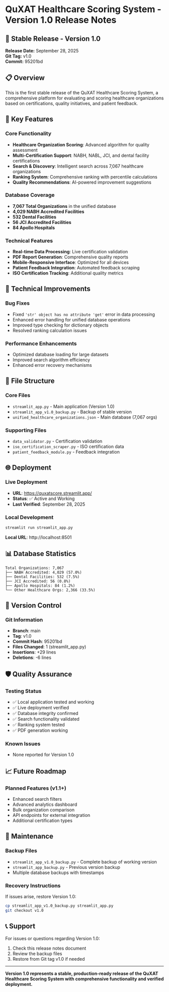 # QuXAT Healthcare Scoring System - Version 1.0 Release Notes

## 🎉 Stable Release - Version 1.0

**Release Date:** September 28, 2025  
**Git Tag:** v1.0  
**Commit:** 95201bd

## 📋 Overview

This is the first stable release of the QuXAT Healthcare Scoring System, a comprehensive platform for evaluating and scoring healthcare organizations based on certifications, quality initiatives, and patient feedback.

## 🚀 Key Features

### Core Functionality
- **Healthcare Organization Scoring**: Advanced algorithm for quality assessment
- **Multi-Certification Support**: NABH, NABL, JCI, and dental facility certifications
- **Search & Discovery**: Intelligent search across 7,067 healthcare organizations
- **Ranking System**: Comprehensive ranking with percentile calculations
- **Quality Recommendations**: AI-powered improvement suggestions

### Database Coverage
- **7,067 Total Organizations** in the unified database
- **4,029 NABH Accredited Facilities**
- **532 Dental Facilities**
- **56 JCI Accredited Facilities**
- **84 Apollo Hospitals**

### Technical Features
- **Real-time Data Processing**: Live certification validation
- **PDF Report Generation**: Comprehensive quality reports
- **Mobile-Responsive Interface**: Optimized for all devices
- **Patient Feedback Integration**: Automated feedback scraping
- **ISO Certification Tracking**: Additional quality metrics

## 🔧 Technical Improvements

### Bug Fixes
- Fixed `'str' object has no attribute 'get'` error in data processing
- Enhanced error handling for unified database operations
- Improved type checking for dictionary objects
- Resolved ranking calculation issues

### Performance Enhancements
- Optimized database loading for large datasets
- Improved search algorithm efficiency
- Enhanced error recovery mechanisms

## 📁 File Structure

### Core Files
- `streamlit_app.py` - Main application (Version 1.0)
- `streamlit_app_v1.0_backup.py` - Backup of stable version
- `unified_healthcare_organizations.json` - Main database (7,067 orgs)

### Supporting Files
- `data_validator.py` - Certification validation
- `iso_certification_scraper.py` - ISO certification data
- `patient_feedback_module.py` - Feedback integration

## 🌐 Deployment

### Live Deployment
- **URL**: https://quxatscore.streamlit.app/
- **Status**: ✅ Active and Working
- **Last Verified**: September 28, 2025

### Local Development
```bash
streamlit run streamlit_app.py
```
**Local URL**: http://localhost:8501

## 📊 Database Statistics

```
Total Organizations: 7,067
├── NABH Accredited: 4,029 (57.0%)
├── Dental Facilities: 532 (7.5%)
├── JCI Accredited: 56 (0.8%)
├── Apollo Hospitals: 84 (1.2%)
└── Other Healthcare Orgs: 2,366 (33.5%)
```

## 🔄 Version Control

### Git Information
- **Branch**: main
- **Tag**: v1.0
- **Commit Hash**: 95201bd
- **Files Changed**: 1 (streamlit_app.py)
- **Insertions**: +29 lines
- **Deletions**: -6 lines

## 🛡️ Quality Assurance

### Testing Status
- ✅ Local application tested and working
- ✅ Live deployment verified
- ✅ Database integrity confirmed
- ✅ Search functionality validated
- ✅ Ranking system tested
- ✅ PDF generation working

### Known Issues
- None reported for Version 1.0

## 📈 Future Roadmap

### Planned Features (v1.1+)
- Enhanced search filters
- Advanced analytics dashboard
- Bulk organization comparison
- API endpoints for external integration
- Additional certification types

## 🔧 Maintenance

### Backup Files
- `streamlit_app_v1.0_backup.py` - Complete backup of working version
- `streamlit_app_backup.py` - Previous version backup
- Multiple database backups with timestamps

### Recovery Instructions
If issues arise, restore Version 1.0:
```bash
cp streamlit_app_v1.0_backup.py streamlit_app.py
git checkout v1.0
```

## 📞 Support

For issues or questions regarding Version 1.0:
1. Check this release notes document
2. Review the backup files
3. Restore from Git tag v1.0 if needed

---

**Version 1.0 represents a stable, production-ready release of the QuXAT Healthcare Scoring System with comprehensive functionality and verified deployment.**